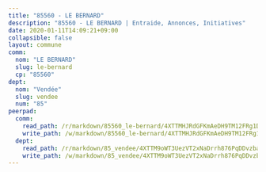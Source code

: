 ```yaml
---
title: "85560 - LE BERNARD"
description: "85560 - LE BERNARD | Entraide, Annonces, Initiatives"
date: 2020-01-11T14:09:21+09:00
collapsible: false
layout: commune
comm:
  nom: "LE BERNARD"
  slug: le-bernard
  cp: "85560"
dept:
  nom: "Vendée"
  slug: vendee
  num: "85"
peerpad:
  comm:
    read_path: /r/markdown/85560_le-bernard/4XTTMHJRdGFKmAeDH9TM12FRg1DyVaDKp1Z8hw2cs88c8emGm
    write_path: /w/markdown/85560_le-bernard/4XTTMHJRdGFKmAeDH9TM12FRg1DyVaDKp1Z8hw2cs88c8emGm-K3TgTxaMKJ4JBhSPEwW4p64CjnuKnoBjZMuWdxx64QLL8UXqLDEAnEWYJBQsvfDBcriXvKh5Hws16Chfh9ihSdYoGkMNwK3M7y8RZeRvdUSvV8PbkEC8kiSoMkGoSMXdyj68vVpm
  dept:
    read_path: /r/markdown/85_vendee/4XTTM9oWT3UezVT2xNaDrrh876PqDDvzbaovSPP6P6ha63Ezk
    write_path: /w/markdown/85_vendee/4XTTM9oWT3UezVT2xNaDrrh876PqDDvzbaovSPP6P6ha63Ezk-K3TgTz4T2Ao5CxcmNgKRpi6DXEbSZWgvvZNdT7V4KiJycR1vvtGLxg5iYYYKajishdNzKNazAywn7vjwqtQs859ALiENaqFJQsULDwd4rYqVPy8n3JbNCeuPxinCnetCgcSuCcyv
---
```


